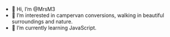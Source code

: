 - 👋 Hi, I’m @MrsM3
- 👀 I’m interested in campervan conversions, walking in beautiful surroundings and nature. 
- 🌱 I’m currently learning JavaScript. 

<!---
MrsM3/MrsM3 is a ✨ special ✨ repository because its `README.md` (this file) appears on your GitHub profile.
You can click the Preview link to take a look at your changes.
--->
